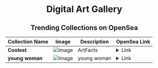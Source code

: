 <div align="center">

# Digital Art Gallery

## Trending Collections on OpenSea

| Collection Name                       | Image                                                                                     | Description                       | OpenSea Link                                                                                          |
|---------------------------------------|-------------------------------------------------------------------------------------------|-----------------------------------|--------------------------------------------------------------------------------------------------------|
| **Coolest** | ![Image](https://i.seadn.io/s/raw/files/c0215626fd3aef301fc40a122a8fdc0a.png?w=500&auto=format?w=200&auto=format) | ArtFacts | <details><summary>Link</summary>[Coolest](https://opensea.io/collection/coolest-5)</details> |
| **young woman** | ![Image](https://i.seadn.io/s/raw/files/134f29cd7b65548c7fc66ed5bf5f319d.jpg?w=500&auto=format?w=200&auto=format) | young woman | <details><summary>Link</summary>[young woman](https://opensea.io/collection/young-woman-13)</details> |

</div>